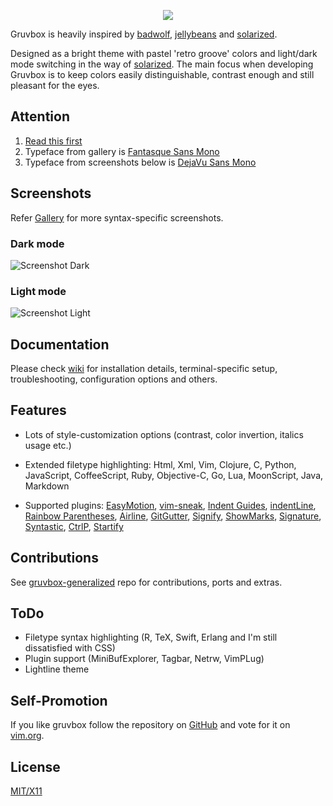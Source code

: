 <p align="center"><img src="https://imgrush.com/h0EfiWAdb4Ke.svg"></p>

Gruvbox is heavily inspired by [badwolf][], [jellybeans][] and [solarized][].

Designed as a bright theme with pastel 'retro groove' colors and light/dark mode switching in the way of [solarized][]. The main focus when developing Gruvbox is to keep colors easily distinguishable, contrast enough and still pleasant for the eyes.

   [badwolf]: https://github.com/sjl/badwolf
   [jellybeans]: https://github.com/nanotech/jellybeans.vim
   [solarized]: http://ethanschoonover.com/solarized

Attention
---------

1. [Read this first](https://github.com/morhetz/gruvbox/wiki/Terminal-specific)
2. Typeface from gallery is [Fantasque Sans Mono](https://github.com/belluzj/fantasque-sans)
3. Typeface from screenshots below is [DejaVu Sans Mono](http://dejavu-fonts.org/wiki/Main_Page)

Screenshots
-----------

Refer [Gallery][] for more syntax-specific screenshots.

   [Gallery]: https://github.com/morhetz/gruvbox/wiki/Gallery

### Dark mode

![Screenshot Dark](http://i.imgur.com/BzhUtZj.png)

### Light mode

![Screenshot Light](http://i.imgur.com/QN2FY0A.png)

Documentation
-------------

Please check [wiki][] for installation details, terminal-specific setup, troubleshooting, configuration options and others.

   [wiki]: https://github.com/morhetz/gruvbox/wiki

Features
--------

* Lots of style-customization options (contrast, color invertion, italics usage etc.)
* Extended filetype highlighting: Html, Xml, Vim, Clojure, C, Python, JavaScript, CoffeeScript, Ruby, Objective-C, Go, Lua, MoonScript, Java, Markdown
* Supported plugins: [EasyMotion][], [vim-sneak][], [Indent Guides][], [indentLine][], [Rainbow Parentheses][], [Airline][], [GitGutter][], [Signify][], [ShowMarks][], [Signature][], [Syntastic][], [CtrlP][], [Startify][]

   [EasyMotion]: https://github.com/Lokaltog/vim-easymotion
   [vim-sneak]: https://github.com/justinmk/vim-sneak
   [Indent Guides]: https://github.com/nathanaelkane/vim-indent-guides
   [indentLine]: https://github.com/Yggdroot/indentLine
   [Rainbow Parentheses]: https://github.com/kien/rainbow_parentheses.vim
   [Airline]: https://github.com/bling/vim-airline
   [GitGutter]: https://github.com/airblade/vim-gitgutter
   [Signify]: https://github.com/mhinz/vim-signify
   [ShowMarks]: http://www.vim.org/scripts/script.php?script_id=152
   [Signature]: https://github.com/kshenoy/vim-signature
   [Syntastic]: https://github.com/scrooloose/syntastic
   [CtrlP]: https://github.com/kien/ctrlp.vim
   [Startify]: https://github.com/mhinz/vim-startify

Contributions
-------------

See [gruvbox-generalized][] repo for contributions, ports and extras.

[gruvbox-generalized]: https://github.com/morhetz/gruvbox-generalized

ToDo
----

* Filetype syntax highlighting (R, TeX, Swift, Erlang and I'm still dissatisfied with CSS)
* Plugin support (MiniBufExplorer, Tagbar, Netrw, VimPLug)
* Lightline theme

Self-Promotion
--------------

If you like gruvbox follow the repository on
[GitHub](https://github.com/morhetz/gruvbox) and vote for it on
[vim.org](http://www.vim.org/scripts/script.php?script_id=4349).

License
-------
[MIT/X11][]

   [MIT/X11]: https://en.wikipedia.org/wiki/MIT_License
